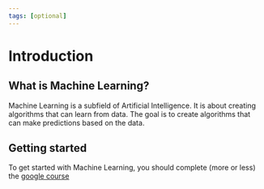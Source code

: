 ```yaml
---
tags: [optional]
---
```


# Introduction

## What is Machine Learning?

Machine Learning is a subfield of Artificial Intelligence. It is about creating algorithms that can learn from data. The goal is to create algorithms that can make predictions based on the data.

## Getting started

To get started with Machine Learning, you should complete (more or less) the [google course](https://developers.google.com/machine-learning/crash-course/ml-intro)
